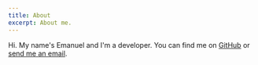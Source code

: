 ```yaml
---
title: About
excerpt: About me.
---
```

Hi. My name's Emanuel and I'm a developer. You can find me on [GitHub](https://github.com/efreitasn) or [send me an email](mailto:hi@efreitasn.dev).